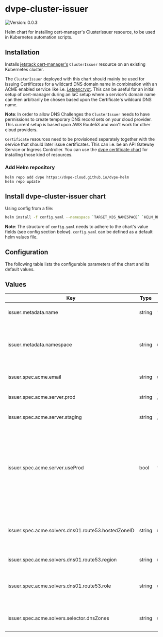 # dvpe-cluster-issuer

![Version: 0.0.3](https://img.shields.io/badge/Version-0.0.3-informational?style=flat-square)

Helm chart for installing cert-manager's ClusterIssuer resource, to be used in Kubernetes automation scripts.

## Installation
Installs [jetstack cert-manager's](https://cert-manager.io) `ClusterIssuer` resource on an existing Kubernetes cluster.

The `ClusterIssuer` deployed with this chart should mainly be used for issuing Certificates for a wildcard DNS domain name in combination with an ACME enabled service like i.e. [Letsencrypt](https://letsencrypt.org/de/). This can be useful for an initial
setup of cert-manager during an IaC setup where a service's domain name can then arbitrarily be chosen based upon the Certificate's wildcard DNS name.

**Note**: In order to allow DNS Challenges the `ClusterIssuer` needs to have permissions to create temporary DNS record sets on your cloud provider. This current setup is based upon AWS Route53 and won't work
for other cloud providers.

`Certificate` resources need to be provisioned separately together with the service that should later issue certificates. This can i.e. be an API Gateway Service or Ingress Controller.
You can use the [dvpe certificate chart](https://github.com/DVPE-cloud/dvpe-helm/tree/master/charts/dvpe-cluster-issuer) for installing those kind of resources.

### Add Helm repository

```shell
helm repo add dvpe https://dvpe-cloud.github.io/dvpe-helm
helm repo update
```

## Install dvpe-cluster-issuer chart

Using config from a file:

```bash
helm install -f config.yaml --namespace `TARGET_K8S_NAMESPACE` `HELM_RELEASE_NAME` dvpe/dvpe-cluster-issuer
```

**Note**: The structure of `config.yaml` needs to adhere to the chart's value fields (see config section below). `config.yaml` can be defined as a default helm
values file.

## Configuration

The following table lists the configurable parameters of the chart and its default values.

## Values

| Key | Type | Default | Description |
|-----|------|---------|-------------|
| issuer.metadata.name | string | `"default"` | The name of the ClusterIssuer |
| issuer.metadata.namespace | string | `nil` | The name of the namespace the ClusterIssuer should be installed to |
| issuer.spec.acme.email | string | `nil` | Email for cert update notifications |
| issuer.spec.acme.server.prod | string | `"https://acme-v02.api.letsencrypt.org/directory"` | URL to ACME prod environment |
| issuer.spec.acme.server.staging | string | `"https://acme-staging-v02.api.letsencrypt.org/directory"` | URL to ACME staging environment |
| issuer.spec.acme.server.useProd | bool | `false` | Set to true if the prod URL of the default ACME server (Letsencrypt) should be used for issuing certificates. If set to false the staging environment will be used. |
| issuer.spec.acme.solvers.dns01.route53.hostedZoneID | string | `nil` | AWS IAM role containing permissions to create record sets in Route53 |
| issuer.spec.acme.solvers.dns01.route53.region | string | `nil` | AWS Region to use |
| issuer.spec.acme.solvers.dns01.route53.role | string | `nil` | AWS Route53 hosted zone id to use for DNS challenges |
| issuer.spec.acme.solvers.selector.dnsZones | string | `nil` | List of DNS zones that can be used by this solver |
